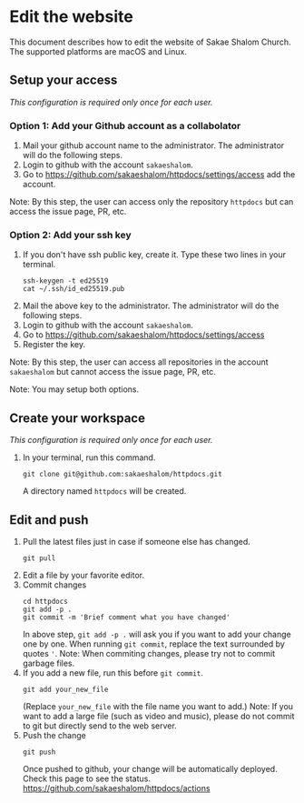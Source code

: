 # Edit the website

This document describes how to edit the website of Sakae Shalom Church.
The supported platforms are macOS and Linux.

## Setup your access
*This configuration is required only once for each user.*

### Option 1: Add your Github account as a collabolator

1. Mail your github account name to the administrator. The administrator will do the following steps.
2. Login to github with the account `sakaeshalom`.
3. Go to https://github.com/sakaeshalom/httpdocs/settings/access add the account.

Note: By this step, the user can access only the repository `httpdocs` but can access the issue page, PR, etc.

### Option 2: Add your ssh key

1. If you don't have ssh public key, create it. Type these two lines in your terminal.
   ```
   ssh-keygen -t ed25519
   cat ~/.ssh/id_ed25519.pub
   ```
2. Mail the above key to the administrator. The administrator will do the following steps.
3. Login to github with the account `sakaeshalom`.
4. Go to https://github.com/sakaeshalom/httpdocs/settings/access
5. Register the key.

Note: By this step, the user can access all repositories in the account `sakaeshalom` but cannot access the issue page, PR, etc.

Note: You may setup both options.

## Create your workspace
*This configuration is required only once for each user.*

1. In your terminal, run this command.
   ```
   git clone git@github.com:sakaeshalom/httpdocs.git
   ```
   A directory named `httpdocs` will be created.

## Edit and push

1. Pull the latest files just in case if someone else has changed.
   ```
   git pull
   ```
2. Edit a file by your favorite editor.
3. Commit changes
   ```
   cd httpdocs
   git add -p .
   git commit -m 'Brief comment what you have changed'
   ```
   In above step, `git add -p .` will ask you if you want to add your change one by one.
   When running `git commit`, replace the text surrounded by quotes `'`.
   Note: When commiting changes, please try not to commit garbage files.
4. If you add a new file, run this before `git commit`.
   ```
   git add your_new_file
   ```
   (Replace `your_new_file` with the file name you want to add.)
   Note: If you want to add a large file (such as video and music), please do not commit to git but directly send to the web server.
5. Push the change
   ```
   git push
   ```
   Once pushed to github, your change will be automatically deployed. Check this page to see the status. https://github.com/sakaeshalom/httpdocs/actions
